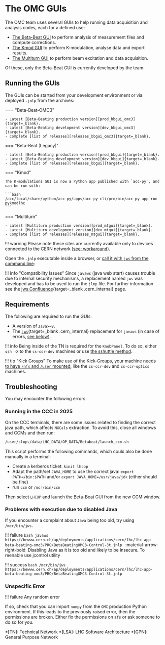 # The OMC GUIs

The OMC team uses several GUIs to help running data acquisition and analysis codes, each for a defined use:

- [The Beta-Beat GUI](betabeat/gui.md) to perform analysis of measurement files and compute corrections.
- [The Kmod GUI](kmod/gui.md) to perform K-modulation, analyse data and export results.
- [The Multiturn GUI](multiturn/gui.md) to perform beam excitation and data acquisition.

Of these, only the Beta-Beat GUI is currently developed by the team.

## Running the GUIs

The GUIs can be started from your development environment or via deployed `.jnlp` from the archives:

=== "Beta-Beat-OMC3"

    - Latest [Beta-Beating production version][prod_bbgui_omc3]{target=_blank}.
    - Latest [Beta-Beating development version][dev_bbgui_omc3]{target=_blank}.
    - Complete [list of releases][releases_bbgui_omc3]{target=_blank}.

=== "Beta-Beat (Legacy)"

    - Latest [Beta-Beating production version][prod_bbgui]{target=_blank}.
    - Latest [Beta-Beating development version][dev_bbgui]{target=_blank}.
    - Complete [list of releases][releases_bbgui]{target=_blank}.

=== "Kmod"

    The K-modulations GUI is now a Python app published with `acc-py`, and can be run with:

    ```bash
    /acc/local/share/python/acc-py/apps/acc-py-cli/pro/bin/acc-py app run pykmodlhc
    ```

=== "Multiturn"

    - Latest [Multiturn production version][prod_mtgui]{target=_blank}.
    - Latest [Multiturn development version][dev_mtgui]{target=_blank}.
    - Complete [list of releases][releases_mtgui]{target=_blank}.

!!! warning
    Please note these sites are currently available only to devices connected to the CERN network ([see: workaround][connect_gpn]).

Open the `.jnlp` executable inside a browser, or [call it with `jws` from the command line][jws_calls]:

!!! info "Compatibility Issues"
    Since `javaws` (java web start) causes trouble due to internal security mechanisms, a replacement named `jws` was developed and has to be used to run the `jlnp` file.
    For further information see the [jws Confluence][jws_confluence]{target=_blank .cern_internal} page.

## Requirements

The following are required to run the GUIs:

- A version of `Java>=8`.
- The [`jws`][jws]{target=_blank .cern_internal} replacement for `javaws` (in case of errors, [see below](#problems-with-execution-due-to-disabled-java)).

!!! info
    Being inside of the TN is required for the `KnobPanel`.
    To do so, either `ssh -X` to the `cs-ccr-dev` machines or use [the sshuttle method][sshuttle_method].

!!! tip "Kick Groups"
    To make use of the Kick-Groups, your machine [needs to have `/nfs` and `/user` mounted][mounting_resources], like the `cs-ccr-dev`  and `cs-ccr-optics` machines.

## Troubleshooting

You may encounter the following errors:

### Running in the CCC in 2025

On the CCC terminals, there are some issues related to finding the correct java path,
which affects `NXCals` extraction.
To avoid this, close all windows and CCMs and then run:

```bash
/user/slops/data/LHC_DATA/OP_DATA/Betabeat/launch_ccm.sh
```

This script performs the following commands, which could also be done manually in a terminal:

- Create a kerberos ticket: `kinit lhcop`
- Adapt the path/set `JAVA_HOME` to use the correct java: `export PATH=/bin:$PATH`  and/or `export JAVA_HOME=/usr/java/jdk`  (either should be fine)
- run `ccm` or `/mcr/bin/ccm`

Then select `LHCOP` and launch the Beta-Beat GUI from the new CCM window.

### Problems with execution due to disabled Java

If you encounter a complaint about `Java` being too old, try using `/mcr/bin/jws`.

!!! failure
    ```bash
    javaws https://bewww.cern.ch/ap/deployments/applications/cern/lhc/lhc-app-beta-beating-omc3/PRO/BetaBeatingOMC3-Control-3t.jnlp
    ```
    :material-arrow-right-bold: Disabling Java as it is too old and likely to be insecure. To reenable use jcontrol utility

!!! success
    ```bash
    /mcr/bin/jws https://bewww.cern.ch/ap/deployments/applications/cern/lhc/lhc-app-beta-beating-omc3/PRO/BetaBeatingOMC3-Control-3t.jnlp
    ```

### Unspecific Error

!!! failure
    Any random error

If so, check that you can import `numpy` from the `OMC` production Python environment.
If this leads to the previously raised error, then the permissions are broken.
Either fix the permissions on `afs` or ask someone to do so for you.

*[TN]: Technical Network
*[LSA]: LHC Software Architecture
*[GPN]: General Purpose Network

[prod_bbgui]: https://bewww.cern.ch/ap/deployments/applications/cern/lhc/lhc-app-beta-beating/PRO/BetaBeating-Control-3t.jnlp
[dev_bbgui]: https://bewww.cern.ch/ap/deployments-dev/applications/cern/lhc/lhc-app-beta-beating/PRO/BetaBeating-Control-3t.jnlp
[releases_bbgui]: https://bewww.cern.ch/ap/deployments/applications/cern/lhc/lhc-app-beta-beating/

[prod_bbgui_omc3]: https://bewww.cern.ch/ap/deployments/applications/cern/lhc/lhc-app-beta-beating-omc3/PRO/BetaBeatingOMC3-Control-3t.jnlp
[dev_bbgui_omc3]: https://bewww.cern.ch/ap/deployments-dev/applications/cern/lhc/lhc-app-beta-beating-omc3/PRO/BetaBeatingOMC3-Control-3t.jnlp
[releases_bbgui_omc3]: https://bewww.cern.ch/ap/deployments/applications/cern/lhc/lhc-app-beta-beating-omc3/

[prod_mtgui]: https://bewww.cern.ch/ap/deployments/applications/cern/lhc/lhc-multiturn/PRO/lhc-multiturn-lhc-multiturn.jnlp
[dev_mtgui]: https://bewww.cern.ch/ap/deployments-dev/applications/cern/lhc/lhc-multiturn/PRO/lhc-multiturn-lhc-multiturn.jnlp
[releases_mtgui]: https://bewww.cern.ch/ap/deployments/applications/cern/lhc/lhc-multiturn/

[prod_kmodgui]: https://bewww.cern.ch/ap/deployments/applications/cern/lhc/lhc-app-kmod/PRO/lhc-app-kmod-lhc-app-kmod.jnlp
[dev_kmodgui]: https://bewww.cern.ch/ap/deployments-dev/applications/cern/lhc/lhc-app-kmod/PRO/lhc-app-kmod-lhc-app-kmod.jnlp
[releases_kmodgui]: https://bewww.cern.ch/ap/deployments/applications/cern/lhc/lhc-app-kmod/

[jws_confluence]: https://wikis.cern.ch/display/DVTLS/jws+-+a+replacement+for+javaws
[jws]: https://wikis.cern.ch/display/DVTLS/jws+-+a+replacement+for+javaws

[mounting_resources]: ../howto/setup/shared_filesystems.md#mounting-tn-resources-on-gn-machines
[connect_gpn]: ../resources/remote_access.md#accessing-cern-internal-websites
[sshuttle_method]: usage/remote.md#running-guis-locally
[jws_calls]: ../resources/links.md#jws-programs
